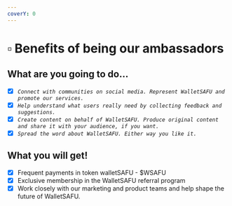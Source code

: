 ```yaml
---
coverY: 0
---
```


# ▫ Benefits of being our ambassadors

## What are you going to do...

* [x] _`Connect with communities on social media. Represent WalletSAFU and promote our services.`_
* [x] _`Help understand what users really need by collecting feedback and suggestions.`_
* [x] _`Create content on behalf of WalletSAFU. Produce original content and share it with your audience, if you want.`_
* [x] _`Spread the word about WalletSAFU. Either way you like it.`_

## What you will get!

* [x] Frequent payments in token walletSAFU - $WSAFU
* [x] Exclusive membership in the WalletSAFU referral program
* [x] Work closely with our marketing and product teams and help shape the future of WalletSAFU.

